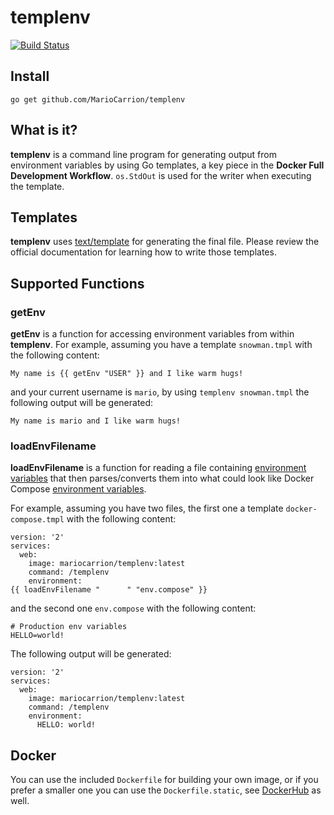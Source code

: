# templenv

[![Build Status](https://travis-ci.org/MarioCarrion/templenv.svg?branch=master)](https://travis-ci.org/MarioCarrion/templenv)

## Install

`go get github.com/MarioCarrion/templenv`

## What is it?

**templenv** is a command line program for generating output from environment variables by using Go templates, a key piece in the **Docker Full Development Workflow**. `os.StdOut` is used for the writer when executing the template.

## Templates

**templenv** uses [text/template](https://golang.org/pkg/text/template/) for generating the final file. Please review the official documentation for learning how to write those templates.

## Supported Functions

### getEnv

**getEnv** is a function for accessing environment variables from within **templenv**. For example, assuming you have a template `snowman.tmpl` with the following content:

```
My name is {{ getEnv "USER" }} and I like warm hugs!
```

and your current username is `mario`, by using `templenv snowman.tmpl` the following output will be generated:

```
My name is mario and I like warm hugs!
```

### loadEnvFilename

**loadEnvFilename** is a function for reading a file containing [environment variables](https://github.com/bkeepers/dotenv#usage) that then parses/converts them into what could look like Docker Compose [environment variables](https://docs.docker.com/compose/compose-file/#environment).

For example, assuming you have two files, the first one a template `docker-compose.tmpl` with the following content:

```
version: '2'
services:
  web:
    image: mariocarrion/templenv:latest
    command: /templenv
    environment:
{{ loadEnvFilename "      " "env.compose" }}
```

and the second one `env.compose` with the following content:

```
# Production env variables
HELLO=world!
```

The following output will be generated:

```
version: '2'
services:
  web:
    image: mariocarrion/templenv:latest
    command: /templenv
    environment:
      HELLO: world!
```

## Docker

You can use the included `Dockerfile` for building your own image, or if you prefer a smaller one you can use the `Dockerfile.static`, see [DockerHub](https://hub.docker.com/r/mariocarrion/templenv/) as well.

